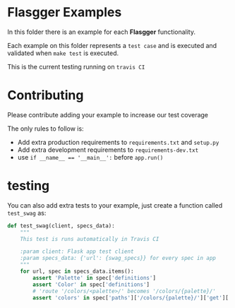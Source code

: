 # Flasgger Examples

In this folder there is an example for each **Flasgger** functionality.

Each example on this folder represents a `test case` and is executed and validated when `make test` is executed.

This is the current testing running on `travis CI`

# Contributing

Please contribute adding your example to increase our test coverage

The only rules to follow is:

- Add extra production requirements to `requirements.txt` and `setup.py`
- Add extra development requirements to `requirements-dev.txt`
- use `if __name__ == '__main__':` before `app.run()`

# testing

You can also add extra tests to your example, just create a function called `test_swag` as:


```python
def test_swag(client, specs_data):
    """
    This test is runs automatically in Travis CI

    :param client: Flask app test client
    :param specs_data: {'url': {swag_specs}} for every spec in app
    """
    for url, spec in specs_data.items():
        assert 'Palette' in spec['definitions']
        assert 'Color' in spec['definitions']
        # 'route '/colors/<palette>/' becomes '/colors/{palette}/'
        assert 'colors' in spec['paths']['/colors/{palette}/']['get']['tags']

```

